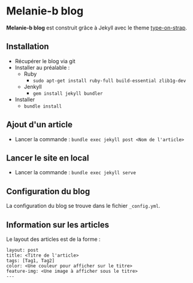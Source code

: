 # Melanie-b blog

**Melanie-b blog** est construit grâce à Jekyll avec le theme [type-on-strap](https://github.com/Sylhare/Type-on-Strap).

## Installation

* Récupérer le blog via git
* Installer au préalable : 
  * Ruby 
    * `sudo apt-get install ruby-full build-essential zlib1g-dev`
  * Jenkyll 
    * `gem install jekyll bundler`
* Installer 
  * `bundle install`

## Ajout d'un article
* Lancer la commande : `bundle exec jekyll post <Nom de l'article> `

## Lancer le site en local
* Lancer la commande : `bundle exec jekyll serve`

## Configuration du blog
La configuration du blog se trouve dans le fichier `_config.yml`.

## Information sur les articles
Le layout des articles est de la forme : 
```---
layout: post
title: <Titre de l'article>
tags: [Tag1, Tag2]
color: <Une couleur pour afficher sur le titre>
feature-img: <Une image à afficher sous le titre>
---
```